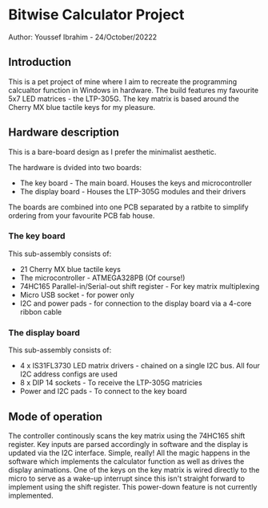 <html>

<h1> Bitwise Calculator Project </h1>
<subtitle> Author: Youssef Ibrahim - 24/October/20222 </subtitle>

<h2> Introduction </h2>
This is a pet project of mine where I aim to recreate the programming calcualtor function in Windows in hardware. The build features my favourite 5x7 LED matrices - the LTP-305G. The key matrix is based around the Cherry MX blue tactile keys for my pleasure.

<h2> Hardware description </h2>
This is a bare-board design as I prefer the minimalist aesthetic.

The hardware is dvided into two boards:
<ul>
<li> The key board - The main board. Houses the keys and microcontroller</li>
<li> The display board - Houses the LTP-305G modules and their drivers </li>
</ul>
The boards are combined into one PCB separated by a ratbite to simplify ordering from your favourite PCB fab house.

<h3> The key board </h3>
This sub-assembly consists of:
<ul>
<li> 21 Cherry MX blue tactile keys</li>
<li> The microcontroller - ATMEGA328PB (Of course!)</li>
<li> 74HC165 Parallel-in/Serial-out shift register - For key matrix multiplexing</li>
<li> Micro USB socket - for power only</li>
<li> I2C and power pads - for connection to the display board via a 4-core ribbon cable</li>
</ul>

<h3> The display board </h3>
This sub-assembly consists of:
<ul>
<li> 4 x IS31FL3730 LED matrix drivers - chained on a single I2C bus. All four I2C address configs are used</li>
<li> 8 x DIP 14 sockets - To receive the LTP-305G matricies</li>
<li> Power and I2C pads - To connect to the key board</li>
</ul>

<h2> Mode of operation </h2>
The controller continously scans the key matrix using the 74HC165 shift register. Key inputs are parsed accordingly in software and the display is updated via the I2C interface. Simple, really! All the magic happens in the software which implements the calculator function as well as drives the display animations. One of the keys on the key matrix is wired directly to the micro to serve as a wake-up interrupt since this isn't straight forward to implement using the shift register. This power-down feature is not currently implemented.
